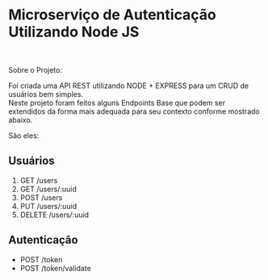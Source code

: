 <h1> Microserviço de Autenticação Utilizando Node JS </h1>

<br>

<span>Sobre o Projeto:</span>

<p>
   Foi criada uma API REST utilizando NODE + EXPRESS para um CRUD de usuários bem simples. <br>
   Neste projeto foram feitos alguns Endpoints Base que podem ser extendidos da forma mais adequada para seu contexto conforme mostrado abaixo.
</p>

São eles:
<br>

<h2>Usuários</h2>

<ol>
   <li> GET /users </li>
   <li> GET /users/:uuid </li>
   <li> POST /users </li>
   <li> PUT /users/:uuid </li>
   <li> DELETE /users/:uuid </li>
</ol>

<h2>Autenticação</h2>

<ul>
   <li> POST /token </li>
   <li> POST /token/validate </li>
</ul>
